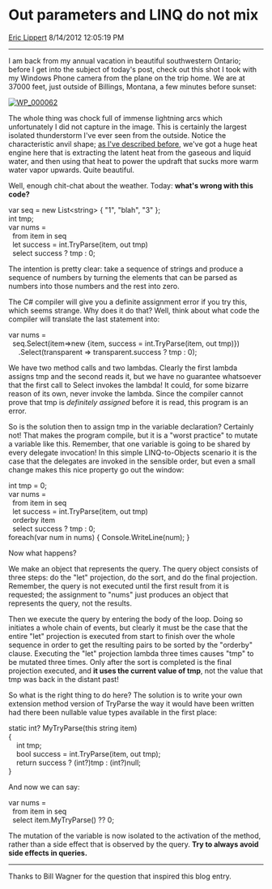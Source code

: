 # Out parameters and LINQ do not mix

[Eric Lippert](https://social.msdn.microsoft.com/profile/Eric%20Lippert) 8/14/2012 12:05:19 PM

-----

I am back from my annual vacation in beautiful southwestern Ontario; before I get into the subject of today's post, check out this shot I took with my Windows Phone camera from the plane on the trip home. We are at 37000 feet, just outside of Billings, Montana, a few minutes before sunset:

[![WP\_000062](https://msdnshared.blob.core.windows.net/media/MSDNBlogsFS/prod.evol.blogs.msdn.com/CommunityServer.Blogs.Components.WeblogFiles/00/00/00/29/89/metablogapi/3716.WP_000062_thumb.jpg "WP_000062")](https://msdnshared.blob.core.windows.net/media/MSDNBlogsFS/prod.evol.blogs.msdn.com/CommunityServer.Blogs.Components.WeblogFiles/00/00/00/29/89/metablogapi/0160.WP_000062_2.jpg)

The whole thing was chock full of immense lightning arcs which unfortunately I did not capture in the image. This is certainly the largest isolated thunderstorm I've ever seen from the outside. Notice the characteristic anvil shape; [as I've described before](http://blogs.msdn.com/b/ericlippert/archive/tags/weather/), we've got a huge heat engine here that is extracting the latent heat from the gaseous and liquid water, and then using that heat to power the updraft that sucks more warm water vapor upwards. Quite beautiful.

Well, enough chit-chat about the weather. Today: **what's wrong with this code?**

var seq = new List\<string\> { "1", "blah", "3" };  
int tmp;  
var nums =  
  from item in seq  
  let success = int.TryParse(item, out tmp)  
  select success ? tmp : 0;

The intention is pretty clear: take a sequence of strings and produce a sequence of numbers by turning the elements that can be parsed as numbers into those numbers and the rest into zero.

The C\# compiler will give you a definite assignment error if you try this, which seems strange. Why does it do that? Well, think about what code the compiler will translate the last statement into:

var nums =  
  seq.Select(item=\>new {item, success = int.TryParse(item, out tmp)})  
     .Select(transparent =\> transparent.success ? tmp : 0);

We have two method calls and two lambdas. Clearly the first lambda assigns tmp and the second reads it, but we have no guarantee whatsoever that the first call to Select invokes the lambda\! It could, for some bizarre reason of its own, never invoke the lambda. Since the compiler cannot prove that tmp is *definitely assigned* before it is read, this program is an error.

So is the solution then to assign tmp in the variable declaration? Certainly not\! That makes the program compile, but it is a "worst practice" to mutate a variable like this. Remember, that one variable is going to be shared by every delegate invocation\! In this simple LINQ-to-Objects scenario it is the case that the delegates are invoked in the sensible order, but even a small change makes this nice property go out the window:

int tmp = 0;  
var nums =  
  from item in seq  
  let success = int.TryParse(item, out tmp)  
  orderby item  
  select success ? tmp : 0;  
foreach(var num in nums) { Console.WriteLine(num); }

Now what happens?

We make an object that represents the query. The query object consists of three steps: do the "let" projection, do the sort, and do the final projection. Remember, the query is not executed until the first result from it is requested; the assignment to "nums" just produces an object that represents the query, not the results.

Then we execute the query by entering the body of the loop. Doing so initiates a whole chain of events, but clearly it must be the case that the entire "let" projection is executed from start to finish over the whole sequence in order to get the resulting pairs to be sorted by the "orderby" clause. Executing the "let" projection lambda three times causes "tmp" to be mutated three times. Only after the sort is completed is the final projection executed, and **it uses the current value of tmp**, not the value that tmp was back in the distant past\!

So what is the right thing to do here? The solution is to write your own extension method version of TryParse the way it would have been written had there been nullable value types available in the first place:

static int? MyTryParse(this string item)  
{  
    int tmp;  
    bool success = int.TryParse(item, out tmp);  
    return success ? (int?)tmp : (int?)null;  
}

And now we can say:

var nums =  
  from item in seq  
  select item.MyTryParse() ?? 0;

The mutation of the variable is now isolated to the activation of the method, rather than a side effect that is observed by the query. **Try to always avoid side effects in queries.**

-----

Thanks to Bill Wagner for the question that inspired this blog entry.

